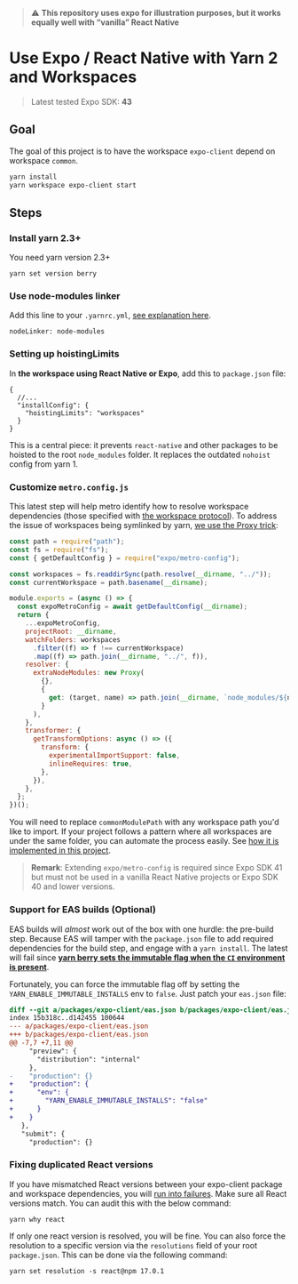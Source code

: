 > :warning: **This repository uses expo for illustration purposes, but it works equally well with “vanilla” React Native**

# Use Expo / React Native with Yarn 2 and Workspaces

> Latest tested Expo SDK: **43**

## Goal

The goal of this project is to have the workspace `expo-client` depend on workspace `common`.

```sh
yarn install
yarn workspace expo-client start
```

## Steps

### Install yarn 2.3+

You need yarn version 2.3+

```
yarn set version berry
```

### Use node-modules linker

Add this line to your `.yarnrc.yml`, [see explanation here](https://yarnpkg.com/advanced/migration/#if-required-enable-the-node-modules-plugin).

```
nodeLinker: node-modules
```

### Setting up hoistingLimits

In **the workspace using React Native or Expo**, add this to `package.json` file:

```jsonc
{
  //...
  "installConfig": {
    "hoistingLimits": "workspaces"
  }
}
```

This is a central piece: it prevents `react-native` and other packages to be hoisted to the root `node_modules` folder.
It replaces the outdated `nohoist` config from yarn 1.

### Customize `metro.config.js`

This latest step will help metro identify how to resolve workspace dependencies (those specified with [the workspace protocol](https://yarnpkg.com/features/workspaces/#workspace-ranges-workspace)).
To address the issue of workspaces being symlinked by yarn, [we use the Proxy trick](https://github.com/facebook/metro/issues/1#issuecomment-453450709):

``` js
const path = require("path");
const fs = require("fs");
const { getDefaultConfig } = require("expo/metro-config");

const workspaces = fs.readdirSync(path.resolve(__dirname, "../"));
const currentWorkspace = path.basename(__dirname);

module.exports = (async () => {
  const expoMetroConfig = await getDefaultConfig(__dirname);
  return {
    ...expoMetroConfig,
    projectRoot: __dirname,
    watchFolders: workspaces
      .filter((f) => f !== currentWorkspace)
      .map((f) => path.join(__dirname, "../", f)),
    resolver: {
      extraNodeModules: new Proxy(
        {},
        {
          get: (target, name) => path.join(__dirname, `node_modules/${name}`),
        }
      ),
    },
    transformer: {
      getTransformOptions: async () => ({
        transform: {
          experimentalImportSupport: false,
          inlineRequires: true,
        },
      }),
    },
  };
})();
```

You will need to replace `commonModulePath` with any workspace path you'd like to import.
If your project follows a pattern where all workspaces are under the same folder, you can automate the process easily.
See [how it is implemented in this project](packages/expo-client/metro.config.js).

> **Remark**: Extending `expo/metro-config` is required since Expo SDK 41 but
> must not be used in a vanilla React Native projects or Expo SDK 40 and lower
> versions.

### Support for EAS builds (Optional)

EAS builds will *almost* work out of the box with one hurdle: the pre-build step. Because
EAS will tamper with the `package.json` file to add required dependencies for the build step,
and engage with a `yarn install`. The latest will fail since **[yarn berry sets the immutable
flag when the `CI` environment is present](https://github.com/yarnpkg/berry/discussions/3486)**.

Fortunately, you can force the immutable flag off by setting the `YARN_ENABLE_IMMUTABLE_INSTALLS` env to `false`.
Just patch your `eas.json` file:

```diff
diff --git a/packages/expo-client/eas.json b/packages/expo-client/eas.json
index 15b318c..d142455 100644
--- a/packages/expo-client/eas.json
+++ b/packages/expo-client/eas.json
@@ -7,7 +7,11 @@
     "preview": {
       "distribution": "internal"
     },
-    "production": {}
+    "production": {
+      "env": {
+        "YARN_ENABLE_IMMUTABLE_INSTALLS": "false"
+      }
+    }
   },
   "submit": {
     "production": {}
```

### Fixing duplicated React versions

If you have mismatched React versions between your expo-client package and
workspace dependencies, you will [run into
failures](https://reactjs.org/warnings/invalid-hook-call-warning.html#duplicate-react). Make
sure all React versions match. You can audit this with the below command:

```
yarn why react
```

If only one react version is resolved, you will be fine.
You can also force the resolution to a specific version via the `resolutions`
field of your root `package.json`. This can be done via the following command:

```
yarn set resolution -s react@npm 17.0.1
```
